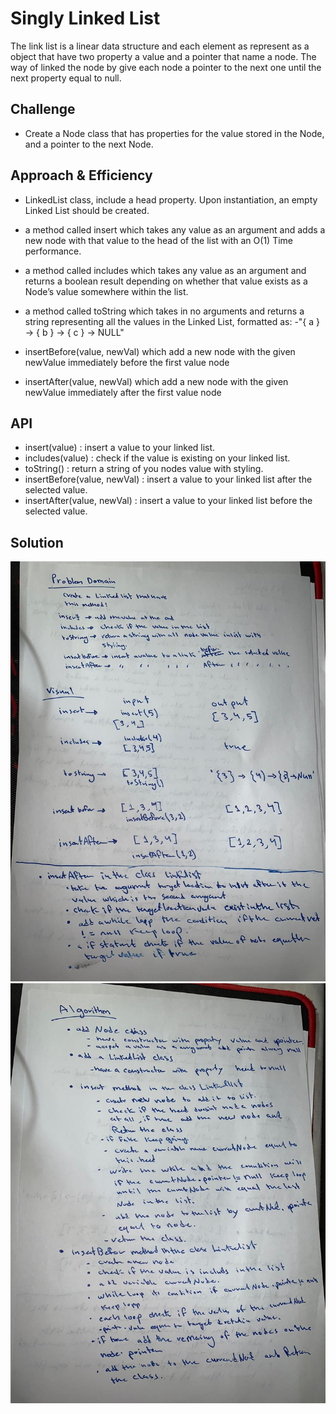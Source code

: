 # Singly Linked List
The link list is a linear data structure and each element as represent as a object that have two property a value and a pointer that name a node.
The way of linked the node by give each node a pointer to the next one until the next property equal to null.
## Challenge
- Create a Node class that has properties for the value stored in the Node, and a pointer to the next Node.

## Approach & Efficiency
- LinkedList class, include a head property. Upon instantiation, an empty Linked List should be created.

- a method called insert which takes any value as an argument and adds a new node with that value to the head of the list with an O(1) Time performance.
- a method called includes which takes any value as an argument and returns a boolean result depending on whether that value exists as a Node’s value somewhere within the list.

- a method called toString which takes in no arguments and returns a string representing all the values in the Linked List, formatted as:
    -"{ a } -> { b } -> { c } -> NULL"

- insertBefore(value, newVal) which add a new node with the given newValue immediately before the first value node
- insertAfter(value, newVal) which add a new node with the given newValue immediately after the first value node

## API
- insert(value) : insert a value to your linked list.
- includes(value) : check if the value is existing on your linked list.
- toString() : return a string of you nodes value with styling.
- insertBefore(value, newVal) : insert a value to your linked list after the selected value.
- insertAfter(value, newVal) : insert a value to your linked list before the selected value.

## Solution
![whitebord](../../assets/linked-list1.jpg)
![whitebord](../../assets/linked-list2.jpg)